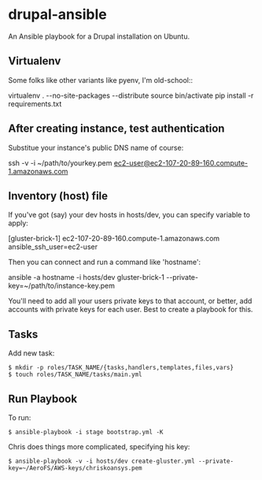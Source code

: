 drupal-ansible
==============

An Ansible playbook for a Drupal installation on Ubuntu.

Virtualenv
----------

Some folks like other variants like pyenv, I'm old-school::

  virtualenv . --no-site-packages --distribute
  source bin/activate
  pip install -r requirements.txt

After creating instance, test authentication
--------------------------------------------

Substitue your instance's public DNS name of course:

ssh -v -i ~/path/to/yourkey.pem ec2-user@ec2-107-20-89-160.compute-1.amazonaws.com


Inventory (host) file
---------------------

If you've got (say) your dev hosts in hosts/dev, you can specify variable to apply:

  [gluster-brick-1]
  ec2-107-20-89-160.compute-1.amazonaws.com ansible_ssh_user=ec2-user


Then you can connect and run a command like 'hostname':

  ansible -a hostname -i hosts/dev gluster-brick-1 --private-key=~/path/to/instance-key.pem 

You'll need to add all your users private keys to that account, or
better, add accounts with private keys for each user. Best to create a playbook for this.


Tasks
-----

Add new task:

    $ mkdir -p roles/TASK_NAME/{tasks,handlers,templates,files,vars}
    $ touch roles/TASK_NAME/tasks/main.yml

Run Playbook
------------

To run:

    $ ansible-playbook -i stage bootstrap.yml -K

Chris does things more complicated, specifying his key:

    $ ansible-playbook -v -i hosts/dev create-gluster.yml --private-key=~/AeroFS/AWS-keys/chriskoansys.pem